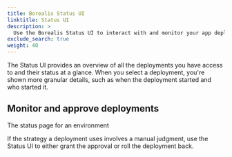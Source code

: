 ```yaml
---
title: Borealis Status UI
linktitle: Status UI
description: >
  Use the Borealis Status UI to interact with and monitor your app deployments, including approving next steps or performing rollbacks.
exclude_search: true
weight: 40
---
```


The Status UI provides an overview of all the deployments you have access to and their status at a glance. When you select a deployment, you're shown more granular details, such as when the deployment started and who started it.

## Monitor and approve deployments

The status page for an environment

If the strategy a deployment uses involves a manual judgment, use the Status UI to either grant the approval or roll the deployment back.